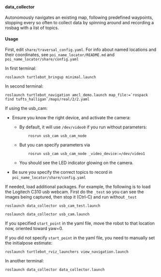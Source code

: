 #### data_collector

Autonomously navigates an existing map, following predefined waypoints, stopping every so often to collect data by spinning around and recording a rosbag with a list of topics.

#### Usage

First, edit `share/traversal_config.yaml`. For info about named locations and their coordinates, see `poi_name_locator/README.md` and `poi_name_locator/share/config.yaml`

In first terminal:

    roslaunch turtlebot_bringup minimal.launch

In second terminal:

    roslaunch turtlebot_navigation amcl_demo.launch map_file:=`rospack find tufts_halligan`/maps/real/2/2.yaml

If using the usb_cam:

* Ensure you know the right device, and activate the camera:
  * By default, it will use `/dev/video0` if you run without parameters: 
  
            rosrun usb_cam usb_cam_node
  
  * But you can specify parameters via

            rosrun usb_cam usb_cam_node _video_device:=/dev/video1
  
  * You should see the LED indicator glowing on the camera.
* Be sure you specify the correct topics to record in `poi_name_locator/share/config.yaml`

If needed, load additional packages. For example, the following is to load the Logitech C310 usb webcam. First do the `_test` so you can see the images being captured, then stop it (Ctrl-C) and run without `_test`

    roslaunch data_collector usb_cam_test.launch
    
    roslaunch data_collector usb_cam.launch

If you specified `start_point` in the yaml file, move the robot to that location now, oriented toward yaw=0.

If you did not specify `start_point` in the yaml file, you need to manually set the initialpose estimate:

    roslaunch turtlebot_rviz_launchers view_navigation.launch

In another terminal:

    roslaunch data_collector data_collector.launch

